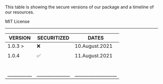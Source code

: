 This table is showing the secure versions of our package and a timeline of our resources.

MIT License

_____________________________________
|  VERSION	|  SECURITIZED 	| 	    DATES 		|
| ---------	| -------------	| -----------------	|
|   1.0.3 > |	   ❌		| 	10.August.2021  |
| 			|				|					|
|	1.0.4	|	   ✅		|	11.August.2021	|
|			|				|					|
|			|	   			|					|
|			|				|					|
|			|	   			|					|
|			|				|					|
|			|				|					|		
|___________|_______________|___________________|